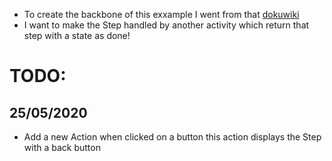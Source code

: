 * To create the backbone of this exxample I went from that [dokuwiki](https://guides.codepath.com/android/Using-an-ArrayAdapter-with-ListView)
* I want to make the Step handled by another activity which return that step with a state as done!

# TODO:

## 25/05/2020

* Add a new Action when clicked on a button this action displays the Step with a back button